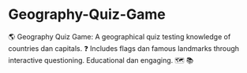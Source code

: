 # Geography-Quiz-Game
🌎 Geography Quiz Game: A geographical quiz testing knowledge of countries dan capitals. ❓ Includes flags dan famous landmarks through interactive questioning. Educational dan engaging. 🗺️ 📚
